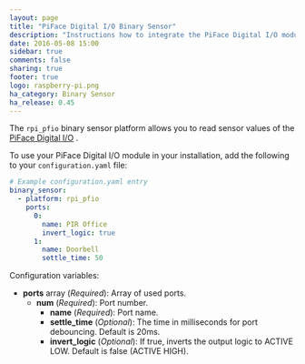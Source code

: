 ```yaml
---
layout: page
title: "PiFace Digital I/O Binary Sensor"
description: "Instructions how to integrate the PiFace Digital I/O module into Home Assistant as a binary sensor."
date: 2016-05-08 15:00
sidebar: true
comments: false
sharing: true
footer: true
logo: raspberry-pi.png
ha_category: Binary Sensor
ha_release: 0.45
---
```


The `rpi_pfio` binary sensor platform allows you to read sensor values of the [PiFace Digital I/O](https://www.element14.com/community/docs/DOC-69001) .

To use your PiFace Digital I/O module in your installation, add the following to your `configuration.yaml` file:

```yaml
# Example configuration.yaml entry
binary_sensor:
  - platform: rpi_pfio
    ports:
      0:
        name: PIR Office
        invert_logic: true
      1:
        name: Doorbell
        settle_time: 50
```

Configuration variables:

- **ports** array (*Required*): Array of used ports.
  - **num** (*Required*): Port number.
    - **name** (*Required*): Port name.
    - **settle_time** (*Optional*): The time in milliseconds for port debouncing. Default is 20ms.
    - **invert_logic** (*Optional*): If true, inverts the output logic to ACTIVE LOW. Default is false (ACTIVE HIGH).

